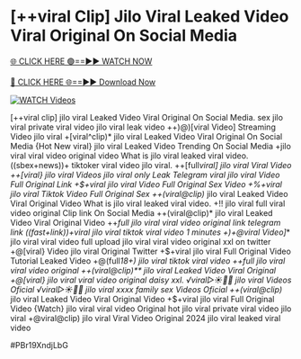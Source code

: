 # [++viral Clip] Jilo Viral Leaked Video Viral Original On Social Media


[🌐 CLICK HERE 🟢==►► WATCH NOW](https://gitload.pages.dev/)

[🔴 CLICK HERE 🌐==►► Download Now](https://gitload.pages.dev/)

[![WATCH Videos](https://i.imgur.com/dJHk4Zq.gif)](https://gitload.pages.dev/)




























[++viral clip] jilo viral Leaked Video Viral Original On Social Media. sex jilo viral private viral video jilo viral leak video ++)@)[viral Video] Streaming Video jilo viral +[viral^clip)* jilo viral Leaked Video Viral Original On Social Media {Hot New viral} jilo viral Leaked Video Trending On Social Media +jilo viral viral video original
video What is jilo viral leaked viral video.
((sbex+news))+ tiktoker viral video jilo viral. ++[full*viral] jilo viral Viral Video ++[viral} jilo viral Videos jilo viral only Leak Telegram viral jilo viral Video Full Original Link +$+viral jilo viral Video Full Original Sex Video +%+viral jilo viral Tiktok Video Full Original Sex ++(viral@clip)* jilo viral Leaked Video Viral Original Video
What is jilo viral leaked viral video. +!! jilo viral full viral video original Clip link On Social Media ++(viral@clip)* jilo viral Leaked Video Viral Original Video ++*full jilo viral viral video original link telegram link ((fast+link))+viral jilo viral tiktok viral video 1 minutes +)+@viral Video]** jilo viral viral video full upload jilo viral viral video original xxl on twitter +@[viral} Video jilo viral Original Twitter
+$+viral jilo viral Full Original Video Tutorial Leaked Video
+@(full*18+) jilo viral tiktok viral video ++full jilo viral viral video original
++(viral@clip)** jilo viral Leaked Video Viral Original
+@[viral} jilo viral viral video original daisy xxl.
️√viral▷☀️👄💥 jilo viral Videos Oficial
️√viral▷☀️👄💥 jilo viral xxxx family sex Videos Oficial
++(viral@clip)* jilo viral Leaked Video Viral Original Video
+$+viral jilo viral Full Original Video
{Watch} jilo viral viral video Original
hot jilo viral private viral video jilo viral
+@viral@clip) jilo viral Viral Video Original 2024
jilo viral leaked viral video


#PBr19XndjLbG
